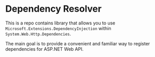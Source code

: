 # Dependency Resolver

This is a repo contains library that allows you to use `Microsoft.Extensions.DependencyInjection` within `System.Web.Http.Dependencies`.

The main goal is to provide a convenient and familiar way to register dependencies for ASP.NET Web API.
